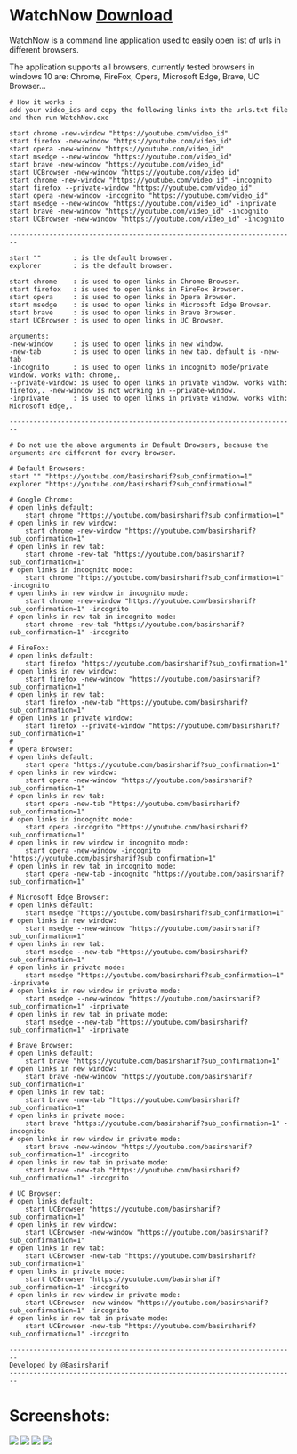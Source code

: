 
# WatchNow  <a href="https://github.com/basirsharif/WatchNow/raw/main/WatchNow/WatchNow.exe" download="WatchNow.exe">Download</a>
WatchNow is a command line application used to easily open list of urls in different browsers.

The application supports all browsers, currently tested browsers in windows 10 are:
Chrome, FireFox, Opera, Microsoft Edge, Brave, UC Browser...
	
	# How it works : 
	add your video_ids and copy the following links into the urls.txt file and then run WatchNow.exe
	
	start chrome -new-window "https://youtube.com/video_id"
	start firefox -new-window "https://youtube.com/video_id"
	start opera -new-window "https://youtube.com/video_id"
	start msedge --new-window "https://youtube.com/video_id"
	start brave -new-window "https://youtube.com/video_id"
	start UCBrowser -new-window "https://youtube.com/video_id"
	start chrome -new-window "https://youtube.com/video_id" -incognito
	start firefox --private-window "https://youtube.com/video_id"
	start opera -new-window -incognito "https://youtube.com/video_id"
	start msedge --new-window "https://youtube.com/video_id" -inprivate
	start brave -new-window "https://youtube.com/video_id" -incognito
	start UCBrowser -new-window "https://youtube.com/video_id" -incognito
	
	------------------------------------------------------------------------
	
	start ""        : is the default browser.
	explorer        : is the default browser.
	
	start chrome    : is used to open links in Chrome Browser.
	start firefox   : is used to open links in FireFox Browser.
	start opera     : is used to open links in Opera Browser.
	start msedge    : is used to open links in Microsoft Edge Browser.
	start brave     : is used to open links in Brave Browser.
	start UCBrowser : is used to open links in UC Browser.
	 
	arguments:
	-new-window     : is used to open links in new window.
	-new-tab        : is used to open links in new tab. default is -new-tab
	-incognito      : is used to open links in incognito mode/private window. works with: chrome,.
	--private-window: is used to open links in private window. works with: firefox,. -new-window is not working in --private-window.
	-inprivate      : is used to open links in private window. works with: Microsoft Edge,.
	
	------------------------------------------------------------------------
	
	# Do not use the above arguments in Default Browsers, because the arguments are different for every browser.
	
	# Default Browsers:
	start "" "https://youtube.com/basirsharif?sub_confirmation=1"
	explorer "https://youtube.com/basirsharif?sub_confirmation=1"
	
	# Google Chrome:
	# open links default:
		start chrome "https://youtube.com/basirsharif?sub_confirmation=1"
	# open links in new window:
		start chrome -new-window "https://youtube.com/basirsharif?sub_confirmation=1"
	# open links in new tab:
		start chrome -new-tab "https://youtube.com/basirsharif?sub_confirmation=1"
	# open links in incognito mode:
		start chrome "https://youtube.com/basirsharif?sub_confirmation=1" -incognito
	# open links in new window in incognito mode:
	 	start chrome -new-window "https://youtube.com/basirsharif?sub_confirmation=1" -incognito
	# open links in new tab in incognito mode:
		start chrome -new-tab "https://youtube.com/basirsharif?sub_confirmation=1" -incognito
	 
	# FireFox:
	# open links default:
	 	start firefox "https://youtube.com/basirsharif?sub_confirmation=1"
	# open links in new window:
	 	start firefox -new-window "https://youtube.com/basirsharif?sub_confirmation=1"
	# open links in new tab:
		start firefox -new-tab "https://youtube.com/basirsharif?sub_confirmation=1"
	# open links in private window:
		start firefox --private-window "https://youtube.com/basirsharif?sub_confirmation=1"
	# 
	# Opera Browser:
	# open links default:
	 	start opera "https://youtube.com/basirsharif?sub_confirmation=1"
	# open links in new window:
	 	start opera -new-window "https://youtube.com/basirsharif?sub_confirmation=1"
	# open links in new tab:
	 	start opera -new-tab "https://youtube.com/basirsharif?sub_confirmation=1"
	# open links in incognito mode:
	 	start opera -incognito "https://youtube.com/basirsharif?sub_confirmation=1"
	# open links in new window in incognito mode:
	 	start opera -new-window -incognito "https://youtube.com/basirsharif?sub_confirmation=1"
	# open links in new tab in incognito mode:
		start opera -new-tab -incognito "https://youtube.com/basirsharif?sub_confirmation=1"
	 
	# Microsoft Edge Browser:
	# open links default:
	 	start msedge "https://youtube.com/basirsharif?sub_confirmation=1"
	# open links in new window:
	 	start msedge --new-window "https://youtube.com/basirsharif?sub_confirmation=1"
	# open links in new tab:
	 	start msedge --new-tab "https://youtube.com/basirsharif?sub_confirmation=1"
	# open links in private mode:
		start msedge "https://youtube.com/basirsharif?sub_confirmation=1" -inprivate		
	# open links in new window in private mode:
	 	start msedge --new-window "https://youtube.com/basirsharif?sub_confirmation=1" -inprivate
	# open links in new tab in private mode:
	 	start msedge --new-tab "https://youtube.com/basirsharif?sub_confirmation=1" -inprivate
	 
	# Brave Browser:
	# open links default:
		start brave "https://youtube.com/basirsharif?sub_confirmation=1"
	# open links in new window:
		start brave -new-window "https://youtube.com/basirsharif?sub_confirmation=1"
	# open links in new tab:
	 	start brave -new-tab "https://youtube.com/basirsharif?sub_confirmation=1"
	# open links in private mode:
		start brave "https://youtube.com/basirsharif?sub_confirmation=1" -incognito
	# open links in new window in private mode:
	 	start brave -new-window "https://youtube.com/basirsharif?sub_confirmation=1" -incognito
	# open links in new tab in private mode:
		start brave -new-tab "https://youtube.com/basirsharif?sub_confirmation=1" -incognito
	 
	# UC Browser:
	# open links default:
	 	start UCBrowser "https://youtube.com/basirsharif?sub_confirmation=1"
	# open links in new window:
	 	start UCBrowser -new-window "https://youtube.com/basirsharif?sub_confirmation=1"
	# open links in new tab:
		start UCBrowser -new-tab "https://youtube.com/basirsharif?sub_confirmation=1"
	# open links in private mode:
	 	start UCBrowser "https://youtube.com/basirsharif?sub_confirmation=1" -incognito
	# open links in new window in private mode:
	 	start UCBrowser -new-window "https://youtube.com/basirsharif?sub_confirmation=1" -incognito
	# open links in new tab in private mode:
	 	start UCBrowser -new-tab "https://youtube.com/basirsharif?sub_confirmation=1" -incognito
	 	
	------------------------------------------------------------------------
	Developed by @Basirsharif
	------------------------------------------------------------------------

# Screenshots:
<img src="https://raw.githubusercontent.com/basirsharif/WatchNow/main/WatchNow/images/001.jpg" />
<img src="https://raw.githubusercontent.com/basirsharif/WatchNow/main/WatchNow/images/002.jpg" />
<img src="https://raw.githubusercontent.com/basirsharif/WatchNow/main/WatchNow/images/003.jpg" />
<img src="https://raw.githubusercontent.com/basirsharif/WatchNow/main/WatchNow/images/004.jpg" />
